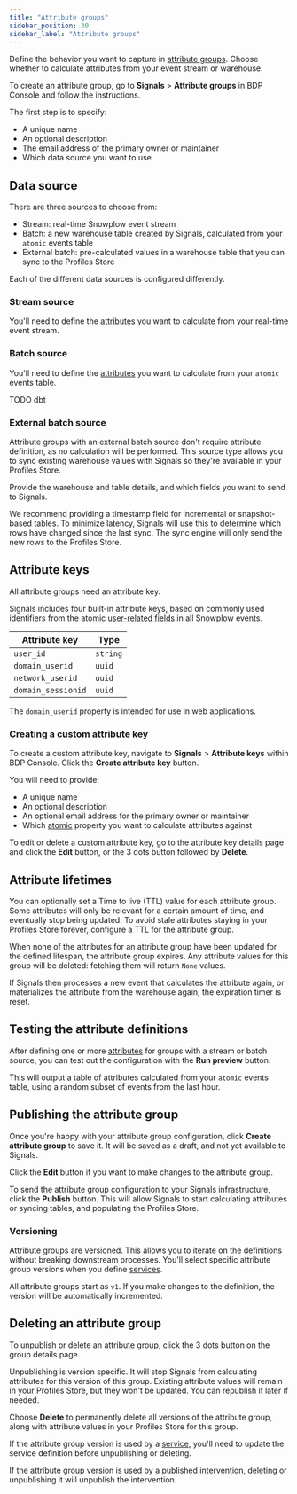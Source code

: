 ```yaml
---
title: "Attribute groups"
sidebar_position: 30
sidebar_label: "Attribute groups"
---
```


Define the behavior you want to capture in [attribute groups](/docs/signals/concepts/#attribute-groups). Choose whether to calculate attributes from your event stream or warehouse.

To create an attribute group, go to **Signals** > **Attribute groups** in BDP Console and follow the instructions.

<!-- TODO image create group page-->

The first step is to specify:
* A unique name
* An optional description
* The email address of the primary owner or maintainer
* Which data source you want to use

## Data source

There are three sources to choose from:
* Stream: real-time Snowplow event stream
* Batch: a new warehouse table created by Signals, calculated from your `atomic` events table
* External batch: pre-calculated values in a warehouse table that you can sync to the Profiles Store

Each of the different data sources is configured differently.

### Stream source

You'll need to define the [attributes](/docs/signals/configuration/attribute-groups/attributes/index.md) you want to calculate from your real-time event stream.

<!-- TODO image with attributes -->

### Batch source

You'll need to define the [attributes](/docs/signals/configuration/attribute-groups/attributes/index.md) you want to calculate from your `atomic` events table.

<!-- TODO image with attributes -->

TODO dbt

### External batch source

Attribute groups with an external batch source don't require attribute definition, as no calculation will be performed. This source type allows you to sync existing warehouse values with Signals so they're available in your Profiles Store.

Provide the warehouse and table details, and which fields you want to send to Signals.

<!-- TODO image  define fields -->

We recommend providing a timestamp field for incremental or snapshot-based tables. To minimize latency, Signals will use this to determine which rows have changed since the last sync. The sync engine will only send the new rows to the Profiles Store.

## Attribute keys

All attribute groups need an attribute key.

Signals includes four built-in attribute keys, based on commonly used identifiers from the atomic [user-related fields](/docs/fundamentals/canonical-event/index.md#user-related-fields) in all Snowplow events.

| Attribute key      | Type     |
| ------------------ | -------- |
| `user_id`          | `string` |
| `domain_userid`    | `uuid`   |
| `network_userid`   | `uuid`   |
| `domain_sessionid` | `uuid`   |

The `domain_userid` property is intended for use in web applications.

### Creating a custom attribute key

To create a custom attribute key, navigate to **Signals** > **Attribute keys** within BDP Console. Click the **Create attribute key** button.

<!-- TODO image example -->

You will need to provide:
* A unique name
* An optional description
* An optional email address for the primary owner or maintainer
* Which [atomic](/docs/fundamentals/canonical-event/index.md#atomic-fields) property you want to calculate attributes against

To edit or delete a custom attribute key, go to the attribute key details page and click the **Edit** button, or the 3 dots button followed by **Delete**.

<!-- TODO image example -->

## Attribute lifetimes

You can optionally set a Time to live (TTL) value for each attribute group. Some attributes will only be relevant for a certain amount of time, and eventually stop being updated. To avoid stale attributes staying in your Profiles Store forever, configure a TTL for the attribute group.

When none of the attributes for an attribute group have been updated for the defined lifespan, the attribute group expires. Any attribute values for this group will be deleted: fetching them will return `None` values.

If Signals then processes a new event that calculates the attribute again, or materializes the attribute from the warehouse again, the expiration timer is reset.

## Testing the attribute definitions

After defining one or more [attributes](/docs/signals/configuration/attribute-groups/attributes/index.md) for groups with a stream or batch source, you can test out the configuration with the **Run preview** button.

This will output a table of attributes calculated from your `atomic` events table, using a random subset of events from the last hour.

## Publishing the attribute group

Once you're happy with your attribute group configuration, click **Create attribute group** to save it. It will be saved as a draft, and not yet available to Signals.

<!-- TODO image details page, not yet published -->

Click the **Edit** button if you want to make changes to the attribute group.

To send the attribute group configuration to your Signals infrastructure, click the **Publish** button. This will allow Signals to start calculating attributes or syncing tables, and populating the Profiles Store.

### Versioning

Attribute groups are versioned. This allows you to iterate on the definitions without breaking downstream processes. You'll select specific attribute group versions when you define [services](/docs/signals/configuration/services/index.md).

All attribute groups start as `v1`. If you make changes to the definition, the version will be automatically incremented.

<!-- TODO image with many attribute groups of different versions -->

## Deleting an attribute group

To unpublish or delete an attribute group, click the 3 dots button on the group details page.

<!-- TODO image details page button -->

Unpublishing is version specific. It will stop Signals from calculating attributes for this version of this group. Existing attribute values will remain in your Profiles Store, but they won't be updated. You can republish it later if needed.

Choose **Delete** to permanently delete all versions of the attribute group, along with attribute values in your Profiles Store for this group.

If the attribute group version is used by a [service](/docs/signals/concepts/#services), you'll need to update the service definition before unpublishing or deleting.

If the attribute group version is used by a published [intervention](/docs/signals/concepts/#interventions), deleting or unpublishing it will unpublish the intervention.
